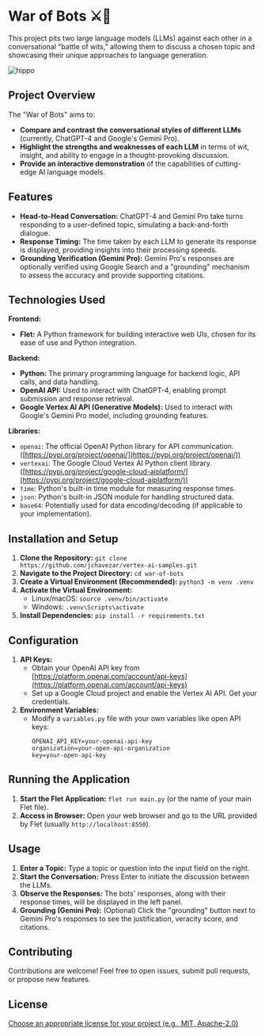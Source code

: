 # War of Bots ⚔️🤖

This project pits two large language models (LLMs) against each other in a conversational "battle of wits," allowing them to discuss a chosen topic and showcasing their unique approaches to language generation.

![hippo](war_of_bots_1.gif)

## Project Overview

The "War of Bots" aims to:

- **Compare and contrast the conversational styles of different LLMs** (currently, ChatGPT-4 and Google's Gemini Pro).
- **Highlight the strengths and weaknesses of each LLM** in terms of wit, insight, and ability to engage in a thought-provoking discussion.
- **Provide an interactive demonstration** of the capabilities of cutting-edge AI language models.

## Features

- **Head-to-Head Conversation:**  ChatGPT-4 and Gemini Pro take turns responding to a user-defined topic, simulating a back-and-forth dialogue.
- **Response Timing:** The time taken by each LLM to generate its response is displayed, providing insights into their processing speeds.
- **Grounding Verification (Gemini Pro):** Gemini Pro's responses are optionally verified using Google Search and a "grounding" mechanism to assess the accuracy and provide supporting citations.

## Technologies Used

**Frontend:**
- **Flet:** A Python framework for building interactive web UIs, chosen for its ease of use and Python integration.

**Backend:**
- **Python:** The primary programming language for backend logic, API calls, and data handling.
- **OpenAI API:** Used to interact with ChatGPT-4, enabling prompt submission and response retrieval.
- **Google Vertex AI API (Generative Models):** Used to interact with Google's Gemini Pro model, including grounding features.

**Libraries:**
- `openai`: The official OpenAI Python library for API communication. ([https://pypi.org/project/openai/](https://pypi.org/project/openai/))
- `vertexai`: The Google Cloud Vertex AI Python client library. ([https://pypi.org/project/google-cloud-aiplatform/](https://pypi.org/project/google-cloud-aiplatform/))
- `time`: Python's built-in time module for measuring response times.
- `json`: Python's built-in JSON module for handling structured data.
- `base64`:  Potentially used for data encoding/decoding (if applicable to your implementation).

## Installation and Setup

1. **Clone the Repository:**  `git clone https://github.com/jchavezar/vertex-ai-samples.git`
2. **Navigate to the Project Directory:** `cd war-of-bots`
3. **Create a Virtual Environment (Recommended):** `python3 -m venv .venv`
4. **Activate the Virtual Environment:**
    - Linux/macOS: `source .venv/bin/activate`
    - Windows: `.venv\Scripts\activate`
5. **Install Dependencies:** `pip install -r requirements.txt`

## Configuration

1. **API Keys:**
    - Obtain your OpenAI API key from [https://platform.openai.com/account/api-keys](https://platform.openai.com/account/api-keys)
    - Set up a Google Cloud project and enable the Vertex AI API. Get your credentials.
2. **Environment Variables:**
    - Modify a `variables.py` file with your own variables like open API keys:
      ```
      OPENAI_API_KEY=your-openai-api-key
      organization=your-open-api-organization
      key=your-open-api-key
      ```

## Running the Application

1. **Start the Flet Application:** `flet run main.py` (or the name of your main Flet file).
2. **Access in Browser:** Open your web browser and go to the URL provided by Flet (usually `http://localhost:8550`).

## Usage

1. **Enter a Topic:**  Type a topic or question into the input field on the right.
2. **Start the Conversation:**  Press Enter to initiate the discussion between the LLMs.
3. **Observe the Responses:**  The bots' responses, along with their response times, will be displayed in the left panel.
4. **Grounding (Gemini Pro):**  (Optional) Click the "grounding" button next to Gemini Pro's responses to see the justification, veracity score, and citations.

## Contributing

Contributions are welcome! Feel free to open issues, submit pull requests, or propose new features.

## License

[Choose an appropriate license for your project (e.g., MIT, Apache-2.0)](https://choosealicense.com/) 